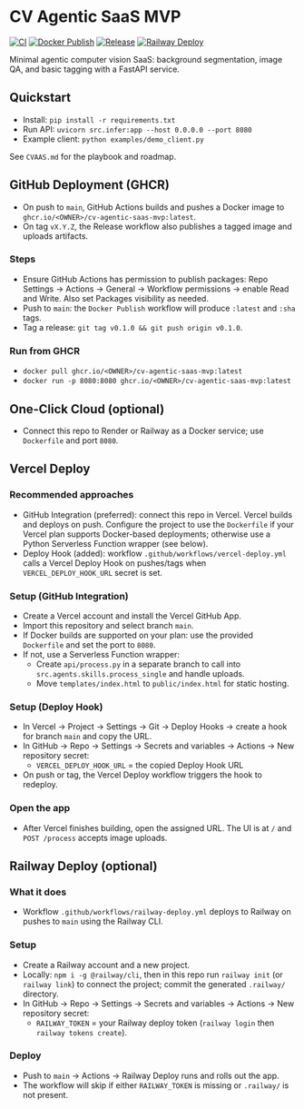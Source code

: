 # CV Agentic SaaS MVP

[![CI](https://github.com/Anandharajan/cv-agentic-saas-mvp/actions/workflows/ci.yml/badge.svg)](https://github.com/Anandharajan/cv-agentic-saas-mvp/actions/workflows/ci.yml)
[![Docker Publish](https://github.com/Anandharajan/cv-agentic-saas-mvp/actions/workflows/docker-publish.yml/badge.svg)](https://github.com/Anandharajan/cv-agentic-saas-mvp/actions/workflows/docker-publish.yml)
[![Release](https://github.com/Anandharajan/cv-agentic-saas-mvp/actions/workflows/release.yml/badge.svg)](https://github.com/Anandharajan/cv-agentic-saas-mvp/actions/workflows/release.yml)
[![Railway Deploy](https://github.com/Anandharajan/cv-agentic-saas-mvp/actions/workflows/railway-deploy.yml/badge.svg)](https://github.com/Anandharajan/cv-agentic-saas-mvp/actions/workflows/railway-deploy.yml)

Minimal agentic computer vision SaaS: background segmentation, image QA, and basic tagging with a FastAPI service.

## Quickstart

- Install: `pip install -r requirements.txt`
- Run API: `uvicorn src.infer:app --host 0.0.0.0 --port 8080`
- Example client: `python examples/demo_client.py`

See `CVAAS.md` for the playbook and roadmap.

## GitHub Deployment (GHCR)

- On push to `main`, GitHub Actions builds and pushes a Docker image to `ghcr.io/<OWNER>/cv-agentic-saas-mvp:latest`.
- On tag `vX.Y.Z`, the Release workflow also publishes a tagged image and uploads artifacts.

### Steps

- Ensure GitHub Actions has permission to publish packages: Repo Settings -> Actions -> General -> Workflow permissions -> enable Read and Write. Also set Packages visibility as needed.
- Push to `main`: the `Docker Publish` workflow will produce `:latest` and `:sha` tags.
- Tag a release: `git tag v0.1.0 && git push origin v0.1.0`.

### Run from GHCR

- `docker pull ghcr.io/<OWNER>/cv-agentic-saas-mvp:latest`
- `docker run -p 8080:8080 ghcr.io/<OWNER>/cv-agentic-saas-mvp:latest`

## One-Click Cloud (optional)

- Connect this repo to Render or Railway as a Docker service; use `Dockerfile` and port `8080`.

## Vercel Deploy

### Recommended approaches

- GitHub Integration (preferred): connect this repo in Vercel. Vercel builds and deploys on push. Configure the project to use the `Dockerfile` if your Vercel plan supports Docker-based deployments; otherwise use a Python Serverless Function wrapper (see below).
- Deploy Hook (added): workflow `.github/workflows/vercel-deploy.yml` calls a Vercel Deploy Hook on pushes/tags when `VERCEL_DEPLOY_HOOK_URL` secret is set.

### Setup (GitHub Integration)

- Create a Vercel account and install the Vercel GitHub App.
- Import this repository and select branch `main`.
- If Docker builds are supported on your plan: use the provided `Dockerfile` and set the port to `8080`.
- If not, use a Serverless Function wrapper:
  - Create `api/process.py` in a separate branch to call into `src.agents.skills.process_single` and handle uploads.
  - Move `templates/index.html` to `public/index.html` for static hosting.

### Setup (Deploy Hook)

- In Vercel -> Project -> Settings -> Git -> Deploy Hooks -> create a hook for branch `main` and copy the URL.
- In GitHub -> Repo -> Settings -> Secrets and variables -> Actions -> New repository secret:
  - `VERCEL_DEPLOY_HOOK_URL` = the copied Deploy Hook URL
- On push or tag, the Vercel Deploy workflow triggers the hook to redeploy.

### Open the app

- After Vercel finishes building, open the assigned URL. The UI is at `/` and `POST /process` accepts image uploads.

## Railway Deploy (optional)

### What it does

- Workflow `.github/workflows/railway-deploy.yml` deploys to Railway on pushes to `main` using the Railway CLI.

### Setup

- Create a Railway account and a new project.
- Locally: `npm i -g @railway/cli`, then in this repo run `railway init` (or `railway link`) to connect the project; commit the generated `.railway/` directory.
- In GitHub -> Repo -> Settings -> Secrets and variables -> Actions -> New repository secret:
  - `RAILWAY_TOKEN` = your Railway deploy token (`railway login` then `railway tokens create`).

### Deploy

- Push to `main` -> Actions -> Railway Deploy runs and rolls out the app.
- The workflow will skip if either `RAILWAY_TOKEN` is missing or `.railway/` is not present.

